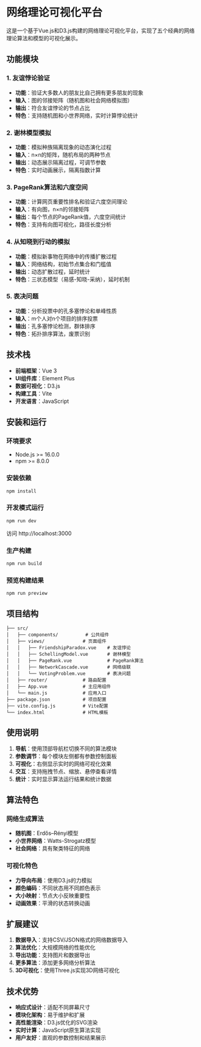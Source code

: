 # 网络理论可视化平台

这是一个基于Vue.js和D3.js构建的网络理论可视化平台，实现了五个经典的网络理论算法和模型的可视化展示。

## 功能模块

### 1. 友谊悖论验证
- **功能**：验证大多数人的朋友比自己拥有更多朋友的现象
- **输入**：图的邻接矩阵（随机图和社会网络模拟图）
- **输出**：符合友谊悖论的节点占比
- **特色**：支持随机图和小世界网络，实时计算悖论统计

### 2. 谢林模型模拟
- **功能**：模拟种族隔离现象的动态演化过程
- **输入**：n×n的矩阵，随机布局的两种节点
- **输出**：动态展示隔离过程，可调节参数
- **特色**：实时动画展示，隔离指数计算

### 3. PageRank算法和六度空间
- **功能**：计算网页重要性排名和验证六度空间理论
- **输入**：有向图，n×n的邻接矩阵
- **输出**：每个节点的PageRank值，六度空间统计
- **特色**：支持有向图可视化，路径长度分析

### 4. 从知晓到行动的模拟
- **功能**：模拟新事物在网络中的传播扩散过程
- **输入**：网络结构，初始节点集合和门槛值
- **输出**：动态扩散过程，延时统计
- **特色**：三状态模型（易感-知晓-采纳），延时机制

### 5. 表决问题
- **功能**：分析投票中的孔多塞悖论和单峰性质
- **输入**：m个人对n个项目的排序投票
- **输出**：孔多塞悖论检测，群体排序
- **特色**：拓扑排序算法，废票识别

## 技术栈

- **前端框架**：Vue 3
- **UI组件库**：Element Plus
- **数据可视化**：D3.js
- **构建工具**：Vite
- **开发语言**：JavaScript

## 安装和运行

### 环境要求
- Node.js >= 16.0.0
- npm >= 8.0.0

### 安装依赖
```bash
npm install
```

### 开发模式运行
```bash
npm run dev
```
访问 http://localhost:3000

### 生产构建
```bash
npm run build
```

### 预览构建结果
```bash
npm run preview
```

## 项目结构

```
├── src/
│   ├── components/          # 公共组件
│   ├── views/              # 页面组件
│   │   ├── FriendshipParadox.vue    # 友谊悖论
│   │   ├── SchellingModel.vue       # 谢林模型
│   │   ├── PageRank.vue             # PageRank算法
│   │   ├── NetworkCascade.vue       # 网络级联
│   │   └── VotingProblem.vue        # 表决问题
│   ├── router/             # 路由配置
│   ├── App.vue             # 主应用组件
│   └── main.js             # 应用入口
├── package.json            # 项目配置
├── vite.config.js          # Vite配置
└── index.html              # HTML模板
```

## 使用说明

1. **导航**：使用顶部导航栏切换不同的算法模块
2. **参数调节**：每个模块左侧都有参数控制面板
3. **可视化**：右侧显示实时的网络可视化效果
4. **交互**：支持拖拽节点、缩放、悬停查看详情
5. **统计**：实时显示算法运行结果和统计数据

## 算法特色

### 网络生成算法
- **随机图**：Erdős–Rényi模型
- **小世界网络**：Watts-Strogatz模型
- **社会网络**：具有聚类特征的网络

### 可视化特色
- **力导向布局**：使用D3.js的力模拟
- **颜色编码**：不同状态用不同颜色表示
- **大小映射**：节点大小反映重要性
- **动画效果**：平滑的状态转换动画

## 扩展建议

1. **数据导入**：支持CSV/JSON格式的网络数据导入
2. **算法优化**：大规模网络的性能优化
3. **导出功能**：支持图片和数据导出
4. **更多算法**：添加更多网络分析算法
5. **3D可视化**：使用Three.js实现3D网络可视化

## 技术优势

- **响应式设计**：适配不同屏幕尺寸
- **模块化架构**：易于维护和扩展
- **高性能渲染**：D3.js优化的SVG渲染
- **实时计算**：JavaScript原生算法实现
- **用户友好**：直观的参数控制和结果展示 